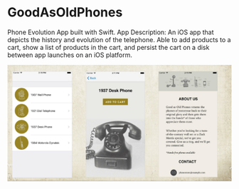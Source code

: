 # GoodAsOldPhones

Phone Evolution App built with Swift. App Description: An iOS app that depicts the history and evolution of the telephone.  Able to add products to a cart, show a list of products in the cart, and persist the cart on a disk between app launches on an iOS platform. 

![Image](./AppEvolutionWithSwift-Images/GoodAsOldPhonesApp-icon.png)
